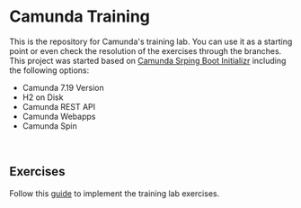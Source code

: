 # Camunda Training
This is the repository for Camunda's training lab. You can use it as a starting point or even check the resolution of the exercises through the branches. This project was started based on [Camunda Srping Boot Initializr](https://start.camunda.com/) including the following options:

- Camunda 7.19 Version
- H2 on Disk
- Camunda REST API
- Camunda Webapps
- Camunda Spin

<br>

## Exercises

Follow this [guide](/EXERCISES.md) to implement the training lab exercises.
